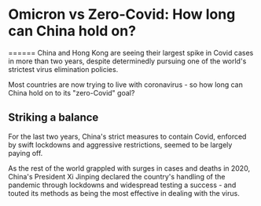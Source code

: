 ﻿# Omicron vs Zero-Covid: How long can China hold on?
======
China and Hong Kong are seeing their largest spike in Covid cases in more than two years, despite determinedly pursuing one of the world's strictest virus elimination policies.

Most countries are now trying to live with coronavirus - so how long can China hold on to its "zero-Covid" goal?

## Striking a balance

For the last two years, China's strict measures to contain Covid, enforced by swift lockdowns and aggressive restrictions, seemed to be largely paying off.

As the rest of the world grappled with surges in cases and deaths in 2020, China's President Xi Jinping declared the country's handling of the pandemic through lockdowns and widespread testing a success - and touted its methods as being the most effective in dealing with the virus.